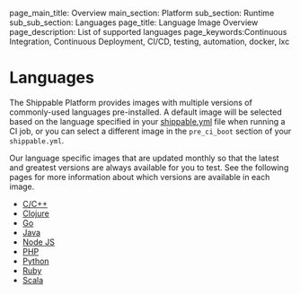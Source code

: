 page_main_title: Overview
main_section: Platform
sub_section: Runtime
sub_sub_section: Languages
page_title: Language Image Overview
page_description: List of supported languages
page_keywords:Continuous Integration, Continuous Deployment, CI/CD, testing, automation, docker, lxc

# Languages
The Shippable Platform provides images with multiple versions of commonly-used languages pre-installed. A default image will be selected based on the language specified in your [shippable.yml](/platform/tutorial/workflow/shippable-yml/) file when running a CI job, or you can select a different image in the `pre_ci_boot` section of your `shippable.yml`.

Our language specific images that are updated monthly so that the latest and greatest versions are always available for you to test.  See the following pages for more information about which versions are available in each image.

* [C/C++](/platform/runtime/machine-image/language-versions/#cc)
* [Clojure](/platform/runtime/machine-image/language-versions/#clojure)
* [Go](/platform/runtime/machine-image/language-versions/#go)
* [Java](/platform/runtime/machine-image/language-versions/#java)
* [Node JS](/platform/runtime/machine-image/language-versions/#nodejs)
* [PHP](/platform/runtime/machine-image/language-versions/#php)
* [Python](/platform/runtime/machine-image/language-versions/#python)
* [Ruby](/platform/runtime/machine-image/language-versions/#ruby)
* [Scala](/platform/runtime/machine-image/language-versions/#scala)
